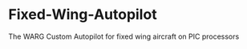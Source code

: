 Fixed-Wing-Autopilot
====================

The WARG Custom Autopilot for fixed wing aircraft on PIC processors
